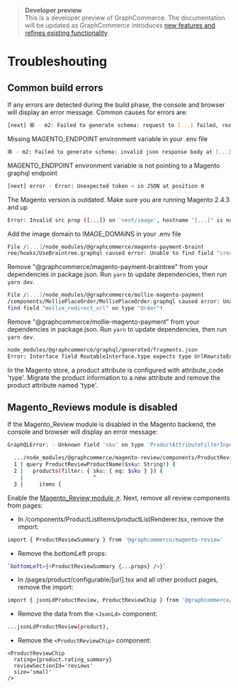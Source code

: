 > **Developer preview**  
> This is a developer preview of GraphCommerce. The documentation will be
> updated as GraphCommerce introduces
> [new features and refines existing functionality](https://github.com/ho-nl/m2-pwa/releases).

# Troubleshouting

## Common build errors

If any errors are detected during the build phase, the console and browser will
display an error message. Common causes for errors are:

```bash
[next] 🕸️ - m2: Failed to generate schema: request to [...] failed, reason: connect ETIMEDOUT
```

Missing MAGENTO_ENDPOINT environment variable in your .env file

```bash
🕸️ - m2: Failed to generate schema: invalid json response body at [...] reason: Unexpected '<'
```

MAGENTO_ENDPOINT environment variable is not pointing to a Magento graphql
endpoint

```bash
[next] error - Error: Unexpected token < in JSON at position 0
```

The Magento version is outdated. Make sure you are running Magento 2.4.3 and up

```bash
Error: Invalid src prop ([...]) on 'next/image', hostname "[...]" is not configured under images in your 'next.config.js'
```

Add the image domain to IMAGE_DOMAINS in your .env file

```bash
File /[...]/node_modules/@graphcommerce/magento-payment-braint
ree/hooks/UseBraintree.graphql caused error: Unable to find field "createBraintreeClientToken" on type "Mutation"!
```

Remove "@graphcommerce/magento-payment-braintree" from your dependencies in
package.json. Run `yarn` to update dependencies, then run `yarn dev`.

```bash
File /[...]/node_modules/@graphcommerce/mollie-magento-payment
/components/MolliePlaceOrder/MolliePlaceOrder.graphql caused error: Unable to
find field "mollie_redirect_url" on type "Order"!
```

Remove "@graphcommerce/mollie-magento-payment" from your dependencies in
package.json. Run `yarn` to update dependencies, then run `yarn dev`.

```bash
node_modules/@graphcommerce/graphql/generated/fragments.json
Error: Interface field RoutableInterface.type expects type UrlRewriteEntityTypeEnum but BundleProduct.type is type String.
```

In the Magento store, a product attribute is configured with attribute_code
'type'. Migrate the product information to a new attribute and remove the
product attribute named 'type'.

## Magento_Reviews module is disabled

If the Magento_Review module is disabled in the Magento backend, the console and
browser will display an error message:

```bash
GraphQLError: - Unknown field 'sku' on type 'ProductAttributeFilterInput'.

  .../node_modules/@graphcommerce/magento-review/components/ProductReviews/ProductReviewProductName.graphql:2:22
  1 | query ProductReviewProductName($sku: String!) {
  2 |   products(filter: { sku: { eq: $sku } }) {
    |                      ^
  3 |     items {
```

Enable the
[Magento_Review module ↗](https://magento.stackexchange.com/questions/87781/how-to-disable-magento-2-reviews).
Next, remove all review components from pages:

- In /components/ProductListItems/productListRenderer.tsx, remove the import:

```bash
import { ProductReviewSummary } from '@graphcommerce/magento-review'
```

- Remove the bottomLeft props:

```bash
`bottomLeft={<ProductReviewSummary {...props} />}`
```

- In /pages/product/configurable/[url].tsx and all other product pages, remove
  the import:

```bash
import { jsonLdProductReview, ProductReviewChip } from '@graphcommerce/magento-review'
```

- Remove the data from the `<JsonLd>` component:

```bash
...jsonLdProductReview(product),

```

- Remove the `<ProductReviewChip>` component:

```tsx
<ProductReviewChip
  rating={product.rating_summary}
  reviewSectionId='reviews'
  size='small'
/>
```
